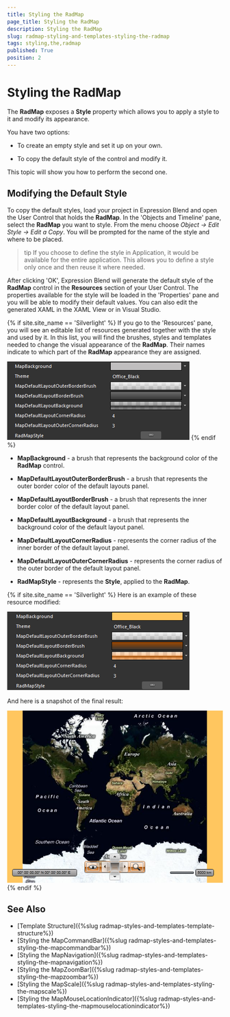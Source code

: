 ```yaml
---
title: Styling the RadMap
page_title: Styling the RadMap
description: Styling the RadMap
slug: radmap-styling-and-templates-styling-the-radmap
tags: styling,the,radmap
published: True
position: 2
---
```


# Styling the RadMap

The __RadMap__ exposes a __Style__ property which allows you to apply a style to it and modify its appearance.

You have two options:

* To create an empty style and set it up on your own. 

* To copy the default style of the control and modify it.

This topic will show you how to perform the second one.

## Modifying the Default Style

To copy the default styles, load your project in Expression Blend and open the User Control that holds the __RadMap__. In the 'Objects and Timeline' pane, select the __RadMap__ you want to style. From the menu choose *Object -> Edit Style -> Edit a Copy*. You will be prompted for the name of the style and where to be placed.

>tip If you choose to define the style in Application, it would be available for the entire application. This allows you to define a style only once and then reuse it where needed.

After clicking 'OK', Expression Blend will generate the default style of the __RadMap__ control in the __Resources__ section of your User Control. The properties available for the style will be loaded in the 'Properties' pane and you will be able to modify their default values. You can also edit the generated XAML in the XAML View or in Visual Studio.

{% if site.site_name == 'Silverlight' %}
If you go to the 'Resources' pane, you will see an editable list of resources generated together with the style and used by it. In this list, you will find the brushes, styles and templates needed to change the visual appearance of the __RadMap__. Their names indicate to which part of the __RadMap__ appearance they are assigned.

![](images/RadMap_StylesAndTemplates_StylingRadMap_01.png)
{% endif %}

* __MapBackground__ - a brush that represents the background color of the __RadMap__ control.

* __MapDefaultLayoutOuterBorderBrush__ - a brush that represents the outer border color of the default layouts panel.

* __MapDefaultLayoutBorderBrush__ - a brush that represents the inner border color of the default layout panel.

* __MapDefaultLayoutBackground__ - a brush that represents the background color of the default layout panel.

* __MapDefaultLayoutCornerRadius__ - represents the corner radius of the inner border of the default layout panel.

* __MapDefaultLayoutOuterCornerRadius__ - represents the corner radius of the outer border of the default layout panel.

* __RadMapStyle__ - represents the __Style__, applied to the __RadMap__.

{% if site.site_name == 'Silverlight' %}
Here is an example of these resource modified:

![](images/RadMap_StylesAndTemplates_StylingRadMap_02.png)

And here is a snapshot of the final result:

![](images/RadMap_StylesAndTemplates_StylingRadMap_03.png)
{% endif %}

## See Also
 * [Template Structure]({%slug radmap-styles-and-templates-template-structure%})
 * [Styling the MapCommandBar]({%slug radmap-styles-and-templates-styling-the-mapcommandbar%})
 * [Styling the MapNavigation]({%slug radmap-styles-and-templates-styling-the-mapnavigation%})
 * [Styling the MapZoomBar]({%slug radmap-styles-and-templates-styling-the-mapzoombar%})
 * [Styling the MapScale]({%slug radmap-styles-and-templates-styling-the-mapscale%})
 * [Styling the MapMouseLocationIndicator]({%slug radmap-styles-and-templates-styling-the-mapmouselocationindicator%})